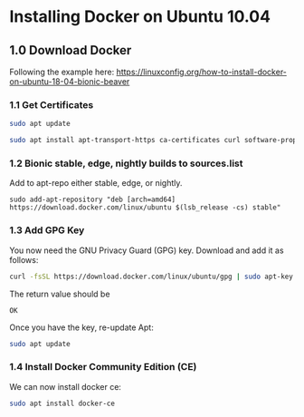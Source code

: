# Installing Docker on Ubuntu 10.04

## 1.0 Download Docker

Following the example here: https://linuxconfig.org/how-to-install-docker-on-ubuntu-18-04-bionic-beaver

### 1.1 Get Certificates

```bash
sudo apt update

sudo apt install apt-transport-https ca-certificates curl software-properties-common
```
### 1.2 Bionic stable, edge, nightly builds to sources.list

Add to apt-repo either stable, edge, or nightly.

```
sudo add-apt-repository "deb [arch=amd64] https://download.docker.com/linux/ubuntu $(lsb_release -cs) stable"
```

### 1.3 Add GPG Key
You now need the GNU Privacy Guard (GPG) key. Download and add it as follows:

```bash
curl -fsSL https://download.docker.com/linux/ubuntu/gpg | sudo apt-key add -
```

The return value should be
```
OK
```

Once you have the key, re-update Apt:
```bash
sudo apt update

```
### 1.4 Install Docker Community Edition (CE)

We can now install docker ce:

```bash
sudo apt install docker-ce
```



